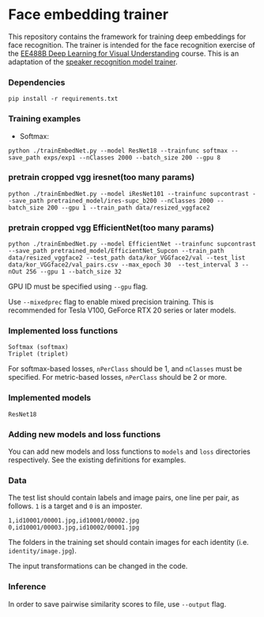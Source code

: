 # Face embedding trainer

This repository contains the framework for training deep embeddings for face recognition. The trainer is intended for the face recognition exercise of the [EE488B Deep Learning for Visual Understanding](https://mm.kaist.ac.kr/teaching/) course. This is an adaptation of the [speaker recognition model trainer](https://github.com/clovaai/voxceleb_trainer).

### Dependencies
```
pip install -r requirements.txt
```

### Training examples

- Softmax:
```
python ./trainEmbedNet.py --model ResNet18 --trainfunc softmax --save_path exps/exp1 --nClasses 2000 --batch_size 200 --gpu 8
```

### pretrain cropped vgg iresnet(too many params)
```
python ./trainEmbedNet.py --model iResNet101 --trainfunc supcontrast --save_path pretrained_model/ires-supc_b200 --nClasses 2000 --batch_size 200 --gpu 1 --train_path data/resized_vggface2
```
### pretrain cropped vgg EfficientNet(too many params)
```
python ./trainEmbedNet.py --model EfficientNet --trainfunc supcontrast --save_path pretrained_model/EfficientNet_Supcon --train_path data/resized_vggface2 --test_path data/kor_VGGface2/val --test_list data/kor_VGGface2/val_pairs.csv --max_epoch 30  --test_interval 3 --nOut 256 --gpu 1 --batch_size 32
```

GPU ID must be specified using `--gpu` flag.

Use `--mixedprec` flag to enable mixed precision training. This is recommended for Tesla V100, GeForce RTX 20 series or later models.

### Implemented loss functions
```
Softmax (softmax)
Triplet (triplet)
```

For softmax-based losses, `nPerClass` should be 1, and `nClasses` must be specified. For metric-based losses, `nPerClass` should be 2 or more. 

### Implemented models
```
ResNet18
```
### Adding new models and loss functions

You can add new models and loss functions to `models` and `loss` directories respectively. See the existing definitions for examples.

### Data

The test list should contain labels and image pairs, one line per pair, as follows. `1` is a target and `0` is an imposter.
```
1,id10001/00001.jpg,id10001/00002.jpg
0,id10001/00003.jpg,id10002/00001.jpg
```

The folders in the training set should contain images for each identity (i.e. `identity/image.jpg`).

The input transformations can be changed in the code.

### Inference

In order to save pairwise similarity scores to file, use `--output` flag.
